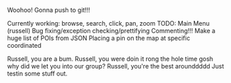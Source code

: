 
Woohoo! Gonna push to git!!!

Currently working: browse, search, click, pan, zoom
TODO:
	Main Menu (russell)
	Bug fixing/exception checking/prettifying
	Commenting!!!
	Make a huge list of POIs from JSON
	Placing a pin on the map at specific coordinated

Russell, you are a bum.
Russell, you were doin it rong the hole time gosh why did we let you into our group?
Russell, you're the best arounddddd
Just testin some stuff out.

